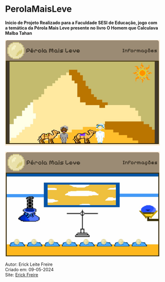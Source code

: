 # PerolaMaisLeve

**Inicio de Projeto Realizado para a Faculdade SESI de Educação, jogo com a temática da Pérola Mais Leve presente no livro O Homem que Calculava Malba Tahan**

![Pérola Mais Leve - Malba Tahan](perolamaisleve1.jpg)
<br><br>
![Pérola Mais Leve - Malba Tahan](perolamaisleve2.jpg)

Autor: Erick Leite Freire<br>
Criado em: 09-05-2024<br>
Site: [Erick Freire](https://www.erickfreire.com.br)<br>
